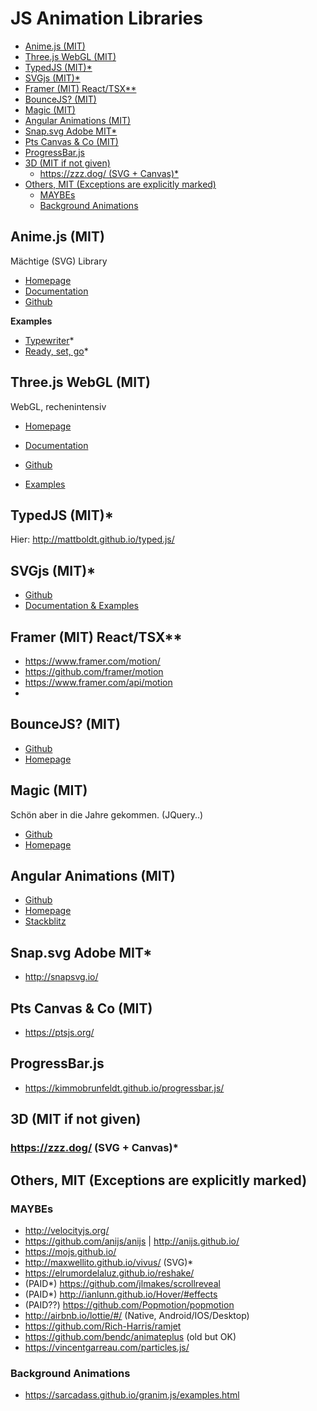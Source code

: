 # JS Animation Libraries

<!-- @import "[TOC]" {cmd="toc" depthFrom=2 depthTo=6 orderedList=false} -->

<!-- code_chunk_output -->

- [Anime.js (MIT)](#animejs-mit)
- [Three.js WebGL (MIT)](#threejs-webgl-mit)
- [TypedJS (MIT)\*](#typedjs-mit)
- [SVGjs (MIT)\*](#svgjs-mit)
- [Framer (MIT) React/TSX\*\*](#framer-mit-reacttsx)
- [BounceJS? (MIT)](#bouncejs-mit)
- [Magic (MIT)](#magic-mit)
- [Angular Animations (MIT)](#angular-animations-mit)
- [Snap.svg Adobe MIT\*](#snapsvg-adobe-mit)
- [Pts Canvas & Co (MIT)](#pts-canvas-co-mit)
- [ProgressBar.js](#progressbarjs)
- [3D (MIT if not given)](#3d-mit-if-not-given)
  - [https://zzz.dog/ (SVG + Canvas)\*](#httpszzzdog-svg-canvas)
- [Others, MIT (Exceptions are explicitly marked)](#others-mit-exceptions-are-explicitly-marked)
  - [MAYBEs](#maybes)
  - [Background Animations](#background-animations)

<!-- /code_chunk_output -->

## Anime.js (MIT)

Mächtige (SVG) Library

- [Homepage](https://animejs.com/)
- [Documentation](https://animejs.com/documentation/)
- [Github](https://github.com/juliangarnier/anime/)

**Examples**

- [Typewriter](https://tobiasahlin.com/moving-letters/#2)\*
- [Ready, set, go](https://tobiasahlin.com/moving-letters/#4)\*

## Three.js WebGL (MIT)

WebGL, rechenintensiv

- [Homepage](https://threejs.org/)

- [Documentation](https://threejs.org/docs/)

- [Github](https://github.com/mrdoob/three.js/)

- [Examples](https://threejs.org/examples)

## TypedJS (MIT)\*

Hier: http://mattboldt.github.io/typed.js/

## SVGjs (MIT)\*

- [Github](https://github.com/svgdotjs/svg.js)
- [Documentation & Examples](https://svgjs.com/docs/3.1/)

## Framer (MIT) React/TSX\*\*

- https://www.framer.com/motion/
- https://github.com/framer/motion
- https://www.framer.com/api/motion
-

## BounceJS? (MIT)

- [Github](https://github.com/tictail/bounce.js)
- [Homepage](http://bouncejs.com/)

## Magic (MIT)

Schön aber in die Jahre gekommen. (JQuery..)

- [Github](https://github.com/miniMAC/magic)
- [Homepage](https://www.minimamente.com/project/magic/)

## Angular Animations (MIT)

- [Github](https://github.com/filipows/angular-animations)
- [Homepage](https://filipows.github.io/angular-animations/)
- [Stackblitz](https://stackblitz.com/edit/angular-animations-lib-demo?file=src%2Fapp%2Fdemo-on-enter-on-leave%2Fdemo-on-enter-on-leave.component.ts)

## Snap.svg Adobe MIT\*

- http://snapsvg.io/

## Pts Canvas & Co (MIT)

- https://ptsjs.org/

## ProgressBar.js

- https://kimmobrunfeldt.github.io/progressbar.js/

## 3D (MIT if not given)

### https://zzz.dog/ (SVG + Canvas)\*

## Others, MIT (Exceptions are explicitly marked)

### MAYBEs

- http://velocityjs.org/
- https://github.com/anijs/anijs | http://anijs.github.io/
- https://mojs.github.io/
- http://maxwellito.github.io/vivus/ (SVG)\*
- https://elrumordelaluz.github.io/reshake/
- (PAID\*) https://github.com/jlmakes/scrollreveal
- (PAID\*) http://ianlunn.github.io/Hover/#effects
- (PAID??) https://github.com/Popmotion/popmotion
- http://airbnb.io/lottie/#/ (Native, Android/IOS/Desktop)
- https://github.com/Rich-Harris/ramjet
- https://github.com/bendc/animateplus (old but OK)
- https://vincentgarreau.com/particles.js/

### Background Animations

- https://sarcadass.github.io/granim.js/examples.html
